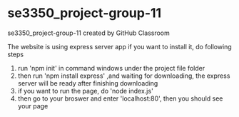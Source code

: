 # se3350_project-group-11
se3350_project-group-11 created by GitHub Classroom

The website is using express server app
if you want to install it, do following steps

1. run   'npm init'    in command windows under the project file folder
2. then run    'npm install express'    ,and waiting for downloading, the express server will be ready after finishing downloading
3. if you want to run the page, do    'node index.js' 
4. then go to your broswer and enter 'localhost:80', then you should see your page
